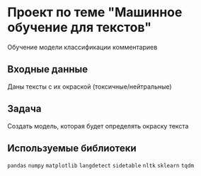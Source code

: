# Проект по теме "Машинное обучение для текстов"
Обучение модели классификации комментариев

## Входные данные
Даны тексты с их окраской (токсичные/нейтральные)

## Задача
Создать модель, которая будет определять окраску текста


## Используемые библиотеки
`pandas` `numpy` `matplotlib` `langdetect` `sidetable` `nltk` `sklearn` `tqdm`
